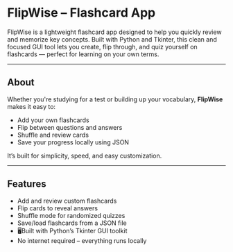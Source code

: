 # FlipWise – Flashcard App

FlipWise is a lightweight flashcard app designed to help you quickly review and memorize key concepts. Built with Python and Tkinter, this clean and focused GUI tool lets you create, flip through, and quiz yourself on flashcards — perfect for learning on your own terms.

---

## About

Whether you're studying for a test or building up your vocabulary, **FlipWise** makes it easy to:
- Add your own flashcards
- Flip between questions and answers
- Shuffle and review cards
- Save your progress locally using JSON

It’s built for simplicity, speed, and easy customization.

---

## Features

- Add and review custom flashcards  
- Flip cards to reveal answers  
- Shuffle mode for randomized quizzes  
- Save/load flashcards from a JSON file  
- 🖥Built with Python’s Tkinter GUI toolkit  
- No internet required – everything runs locally  

